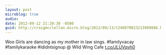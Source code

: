 ```yaml
---
layout: post
microblog: true
audio: 
date: 2012-09-12 21:20:30 -0500
guid: http://craigmcclellan.micro.blog/2012/09/13/t246070823213989888.html
---
```

Woo Girls are dancing as my mother in law sings. #familyvacay #familykaraoke #ididntsignup  @ Wild Wing Cafe [t.co/JLUVqvh0](http://t.co/JLUVqvh0)
